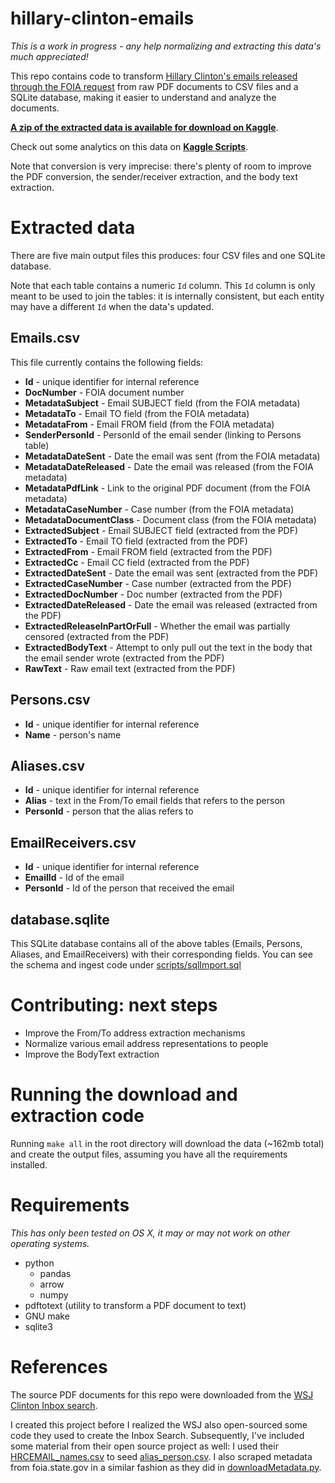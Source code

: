 # hillary-clinton-emails

*This is a work in progress - any help normalizing and extracting this data's much appreciated!*

This repo contains code to transform [Hillary Clinton's emails released through the FOIA request](https://foia.state.gov/Search/Results.aspx?collection=Clinton_Email) from raw PDF documents to CSV files and a SQLite database, making it easier to understand and analyze the documents.

**[A zip of the extracted data is available for download on Kaggle](https://www.kaggle.com/c/hillary-clinton-emails/data)**.

Check out some analytics on this data on **[Kaggle Scripts](https://www.kaggle.com/c/hillary-clinton-emails/scripts)**.

Note that conversion is very imprecise: there's plenty of room to improve the PDF conversion, the sender/receiver extraction, and the body text extraction.

# Extracted data

There are five main output files this produces: four CSV files and one SQLite database.

Note that each table contains a numeric `Id` column. This `Id` column is only meant to be used to join the tables: it is internally consistent, but each entity may have a different `Id` when the data's updated.

## Emails.csv

This file currently contains the following fields:

 - **Id** - unique identifier for internal reference
 - **DocNumber** - FOIA document number
 - **MetadataSubject** - Email SUBJECT field (from the FOIA metadata)
 - **MetadataTo** - Email TO field (from the FOIA metadata)
 - **MetadataFrom** - Email FROM field (from the FOIA metadata)
 - **SenderPersonId** - PersonId of the email sender (linking to Persons table)
 - **MetadataDateSent** - Date the email was sent (from the FOIA metadata)
 - **MetadataDateReleased** - Date the email was released (from the FOIA metadata)
 - **MetadataPdfLink** - Link to the original PDF document (from the FOIA metadata)
 - **MetadataCaseNumber** - Case number (from the FOIA metadata)
 - **MetadataDocumentClass** - Document class (from the FOIA metadata)
 - **ExtractedSubject** - Email SUBJECT field (extracted from the PDF)
 - **ExtractedTo** - Email TO field (extracted from the PDF)
 - **ExtractedFrom** - Email FROM field (extracted from the PDF)
 - **ExtractedCc** - Email CC field (extracted from the PDF)
 - **ExtractedDateSent** - Date the email was sent (extracted from the PDF)
 - **ExtractedCaseNumber** - Case number (extracted from the PDF)
 - **ExtractedDocNumber** - Doc number (extracted from the PDF)
 - **ExtractedDateReleased** - Date the email was released (extracted from the PDF)
 - **ExtractedReleaseInPartOrFull** - Whether the email was partially censored (extracted from the PDF)
 - **ExtractedBodyText** - Attempt to only pull out the text in the body that the email sender wrote (extracted from the PDF)
 - **RawText** - Raw email text (extracted from the PDF)

## Persons.csv

 - **Id** - unique identifier for internal reference
 - **Name** - person's name

## Aliases.csv

 - **Id** - unique identifier for internal reference
 - **Alias** - text in the From/To email fields that refers to the person
 - **PersonId** - person that the alias refers to

## EmailReceivers.csv

 - **Id** - unique identifier for internal reference
 - **EmailId** - Id of the email
 - **PersonId** - Id of the person that received the email

## database.sqlite

This SQLite database contains all of the above tables (Emails, Persons, Aliases, and EmailReceivers) with their corresponding fields. You can see the schema and ingest code under [scripts/sqlImport.sql](https://github.com/benhamner/hillary-clinton-emails/blob/master/scripts/sqliteImport.sql)

# Contributing: next steps

 - Improve the From/To address extraction mechanisms
 - Normalize various email address representations to people
 - Improve the BodyText extraction

# Running the download and extraction code

Running `make all` in the root directory will download the data (~162mb total) and create the output files, assuming you have all the requirements installed.

# Requirements

*This has only been tested on OS X, it may or may not work on other operating systems.*

 - python
   - pandas
   - arrow
   - numpy
 - pdftotext (utility to transform a PDF document to text)
 - GNU make
 - sqlite3

# References

The source PDF documents for this repo were downloaded from the [WSJ Clinton Inbox search](http://graphics.wsj.com/hillary-clinton-email-documents/).

I created this project before I realized the WSJ also open-sourced some code they used to create the Inbox Search. Subsequently, I've included some material from their open source project as well: I used their [HRCEMAIL_names.csv](https://raw.githubusercontent.com/wsjdata/clinton-email-cruncher/d8dc1916465b90e4147460f9e432cf9cafc8d3b5/HRCEMAIL_names.csv) to seed [alias_person.csv](https://github.com/benhamner/hillary-clinton-emails/blob/master/versionedInput/alias_person.csv). I also scraped metadata from foia.state.gov in a similar fashion as they did in [downloadMetadata.py](https://github.com/wsjdata/clinton-email-cruncher/blob/master/downloadMetadata.py).
